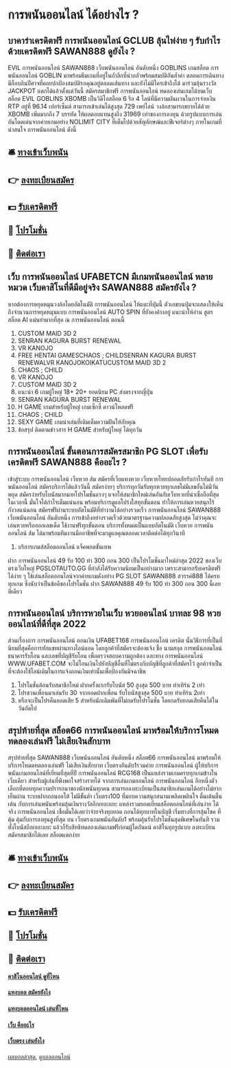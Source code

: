 # การพนันออนไลน์ ได้อย่างไร ?
## บาคาร่าเครดิตฟรี การพนันออนไลน์ GCLUB ลุ้นไพ่ง่าย ๆ รับกำไรด้วยเครดิตฟรี SAWAN888 ดูยังไง ?
EVIL การพนันออนไลน์ SAWAN888 เว็บพนันออนไลน์ อันดับหนึ่ง GOBLINS เกมสล็อต การพนันออนไลน์ GOBLIN มาพร้อมธีมเกมที่อยู่ในถ้ำลึกที่น่ากลัวพร้อมสมบัติอันล้ำค่า ตลอดการเดินทางมีก็อบลินปีศาจที่คอยปกป้องสมบัติรอคุณอยู่ตลอดเส้นทาง และยังไม่มีใครเข้าถึงได้ มาร่วมลุ้นรางวัล JACKPOT แตกได้แล้วตั้งแต่วันนี้ สมัครสมาชิกฟรี การพนันออนไลน์ ทดลองเล่นเกมได้บนเว็บ
สล็อต EVIL GOBLINS XBOMB เป็นวิดีโอสล็อต 6 รีล 4 ไลน์ที่มีความผันผวนในการจ่ายเงิน RTP อยู่ที่ 96.14 เปอร์เซ็นต์ สามารถเข้าเล่นได้สูงสุด 729 เพย์ไลน์ วงล้อสามารถขยายได้ด้วย XBOMB เพิ่มมากถึง 7 บรรทัด ให้ผลตอบแทนสูงถึง 31969 เท่าของการลงทุน ด้วยรูปแบบการเล่นอันโดดเด่นจากค่ายเกมอย่าง NOLIMIT CITY ที่เต็มไปด้วยสัญลักษณ์และฟีเจอร์ต่างๆ ภายในเกมที่น่าสนใจ การพนันออนไลน์ ดังนี้

## 🛎 [ทางเข้าเว็บพนัน](https://bit.ly/3SdLNi2)
## 👉 [ลงทะเบียนสมัคร](https://bit.ly/3SdLNi2)
## 💵 [รับเครดิตฟรี](https://bit.ly/3dyRKHj)
## 👑 [โปรโมชั่น](https://bit.ly/3dyRKHj)
## 📱 [ติดต่อเรา](https://bit.ly/3dyRKHj)

## เว็บ การพนันออนไลน์ UFABETCN มีเกมพนันออนไลน์ หลายหมวด เว็บคาสิโนที่ดีมีอยู่จริง SAWAN888 สมัครยังไง ?
หากต้องการหยุดหมุนวงล้อโดยอัตโนมัติ การพนันออนไลน์ ให้แตะที่ปุ่มนี้ ตัวเลขบนปุ่มจะแสดงให้เห็นถึงจำนวนการหยุดหมุนแบบ การพนันออนไลน์ AUTO SPIN ที่ยังคงค้างอยู่ แนะนำให้อ่าน สูตรสล็อต AI แม่นยำมากที่สุด ณ การพนันออนไลน์ ตอนนี้
1. CUSTOM MAID 3D 2
2. SENRAN KAGURA BURST RENEWAL
3. VR KANOJO
4. FREE HENTAI GAMESCHAOS ; CHILDSENRAN KAGURA BURST RENEWALVR KANOJOKOIKATUCUSTOM MAID 3D 2
5. CHAOS ; CHILD
6. VR KANOJO
7. CUSTOM MAID 3D 2
8. แนะนำ 6 เกมผู้ใหญ่ 18+ 20+ ยอดนิยม PC ส่งตรงจากญี่ปุ่น
9. SENRAN KAGURA BURST RENEWAL
10. H GAME เกมสำหรับผู้ใหญ่ เกมเซ็กซี่ ดาวน์โหลดฟรี
11. CHAOS ; CHILD
12. SEXY GAME เกมน่าเล่นที่เติมเต็มความฝันให้กับคุณ
13. ข้อสรุป ติดตามข่าวสาร H GAME สำหรับผู้ใหญ่ ได้ทุกวัน

## การพนันออนไลน์ ขั้นตอนการสมัครสมาชิก PG SLOT เพื่อรับเครดิตฟรี SAWAN888 คืออะไร ?
เข้าสู่ระบบ การพนันออนไลน์ เว็บหวย ส้ม สมัครที่เว็บแทงหวย เว็บหวยไทยปลอดภัยรับกำไรทันที การพนันออนไลน์ สมัครบริการได้แล้ววันนี้ สมัครง่ายๆ บริการทุกวันรับทุกหวยทุกเลขไม่มีเลขอั้นไม่มีวันหยุด สมัครง่ายรับโบนัสมากมายโปรโมชั่นแรงๆ แจกให้สมาชิกใหม่เล่นกันกับเว็บหวยที่น่าเชื่อถือที่สุดในเวลานี้ มั่นใจได้กำไรเต็มแน่นอน พร้อมบริการดูแลโปร่งใสทุกขั้นตอน ทำให้การเล่นหวยสนุกไร้กังวลแน่นอน สมัครฟรีผ่านระบบอัตโนมัติที่ทำงานได้อย่างรวดเร็ว การพนันออนไลน์ SAWAN888 เว็บพนันออนไลน์ อันดับหนึ่ง การเข้าถึงอย่างรวดเร็วด้วยมาตรฐานความปลอดภัยสูงสุด ไม่ว่าคุณจะเล่นหวยหรือออกเลขเด็ด ใช้งานฟรีทุกขั้นตอน บริการทั้งหมดเป็นแบบอัตโนมัติ เว็บหวย การพนันออนไลน์ ส้ม ได้มาพร้อมทีมงานมืออาชีพที่จะมาดูแลคุณตลอดเวลาติดต่อได้ทุกวินาที
1. บริการเกมส์สล็อตออนไลน์ แจ็คพอตขั้นเทพ

ฝาก การพนันออนไลน์ 49 รับ 100 ทํา 300 ถอน 300 เป็นโปรโมชั่นมาใหม่ล่าสุด 2022 ของเว็บตรงเว็บใหญ่ PGSLOTAUTO.GG ที่กำลังได้รับความนิยมเป็นอย่างมาก เพราะสามารถรับเครดิตฟรีได้ง่าย ๆ ใช้เล่นสล็อตออนไลน์จากค่ายเกมดังอย่าง PG SLOT SAWAN888 สวรรค์888 ได้ครบทุกเกม ซึ่งนับว่าเป็นข้อดีของโปรโมชั่น ฝาก SAWAN888 49 รับ 100 ทํา 300 ถอน 300 นี้เลยทีเดียว

## การพนันออนไลน์ บริการหวยในเว็บ หวยออนไลน์ บาทละ 98 หวยออนไลน์ที่ดีที่สุด 2022
ส่วนเรื่องการ การพนันออนไลน์ ถอนเงิน UFABET168 การพนันออนไลน์ เครดิต นั้นวิธีการที่เป็นที่นิยมที่สุดคือการทักแชทผ่านทางไลน์แอด โดยลูกค้าที่สมัครจะต้องแจ้ง ชื่อ นามสกุล การพนันออนไลน์ ธนาคารรับโอน และเลขที่บัญชีรับโอน เพื่อตรวจสอบความถูกต้อง และทาง การพนันออนไลน์ WWW.UFABET.COM จะไม่โอนเงินไปยังบัญชีอื่นที่ไม่ตรงกับบัญชีที่ลูกค้าที่สมัครไว้ ลูกค้าจำเป็นที่จะต้องใช้ไลน์เดิมในการแจ้งถอนเงินเท่านั้นเพื่อป้องกันมิจฉาชีพ
1. โปรโมชั่นต้อนรับสมาชิกใหม่ ฝากครั้งแรกรับโบนัส 50 สูงสุด 500 บาท ทำเทิร์น 2 เท่า
2. โปรชวนเพื่อนมาเล่นรับ 30 จากยอดฝากเพื่อน รับโบนัสสูงสุด 500 บาท ทำเทิร์น 2เท่า
3. หรือจะเป็นโปรคืนยอดเสีย 5 สำหรับนักเดิมพันที่ไม่กดรับโปรโมชั่น โดยกดรับยอดเสียคืนได้ในวันถัดไป

## สรุปท้ายที่สุด สล็อต66 การพนันออนไลน์ มาพร้อมให้บริการโหมดทดลองเล่นฟรี ไม่เสียเงินสักบาท
สรุปท้ายที่สุด SAWAN888 เว็บพนันออนไลน์ อันดับหนึ่ง สล็อต66 การพนันออนไลน์ มาพร้อมให้บริการโหมดทดลองเล่นฟรี ไม่เสียเงินสักบาท เว็บตรงอันดับ1รวมค่าย การพนันออนไลน์ ผู้ให้บริการพนันเกมออนไลน์ที่เยี่ยมที่สุดที่ปี การพนันออนไลน์ RCG168 เป็นแหล่งรวมเกมครบทุกเกมข้างในเว็บเดียว สำหรับผู้เล่นที่พึงพอใจสร้างรายได้ จากการเล่นเกมออนไลน์ การพนันออนไลน์ อีกหนึ่งตัวเลือกที่ตอบทุกความปรารถนาของนักพนันทุกคน สามารถลงทะเบียนเป็นสมาชิกเล่นเกมได้อย่างไม่ยากเย็นผ่าน ระบบฝากถอนออโต้ ไม่มีขั้นต่ำ เว็บตรง100 ที่มอบความสนุกสนานเพลิดเพลินใจ ตื่นเต้นตื่นเต้น กับการเล่นพนันพร้อมลุ้นเงินรางวัลอีกเยอะแยะ แหล่งรวมยอดเยี่ยมสล็อตออนไลน์ที่เล่นง่าย ได้จริง การพนันออนไลน์ เชื่อมั่นได้เลยว่าจ่ายจริงทุกยอด ถอนได้ทุกบาทในบัญชี เริ่มทางที่การลุ้นโชค ที่คุ้ม คุ้มกับการลงทุนสูงที่สุด บน เว็บตรงเกมพนันอันดับ1 พร้อมลุ้นรับโปรโมชั่นสุดพิเศษในทันที รวมทั้งโบนัสอีกเยอะแยะ แล้วก็รับสิทธิทดลองเล่นเกมฟรีก่อนผู้ใดกันแน่ คาสิโนทุกรูปแบบ ลงทะเบียนสมัครสมาชิกได้เลย สล็อตแตกง่าย

## 🛎 [ทางเข้าเว็บพนัน](https://bit.ly/3SdLNi2)
## 👉 [ลงทะเบียนสมัคร](https://bit.ly/3SdLNi2)
## 💵 [รับเครดิตฟรี](https://bit.ly/3dyRKHj)
## 👑 [โปรโมชั่น](https://bit.ly/3dyRKHj)
## 📱 [ติดต่อเรา](https://bit.ly/3dyRKHj)

#### [คาสิโนออนไลน์ ดูที่ไหน](https://atom.io/themes/คาสิโนออนไลน์%20ดูที่ไหน)
#### [แทงบอล สมัครยังไง](https://atom.io/themes/แทงบอล%20สมัครยังไง)
#### [แทงบอลออนไลน์ เล่นที่ไหน](https://atom.io/themes/แทงบอลออนไลน์%20เล่นที่ไหน)
#### [เว็บ คืออะไร](https://atom.io/themes/เว็บ%20คืออะไร)
#### [เว็บตรง เล่นยังไง](https://atom.io/themes/เว็บตรง%20เล่นยังไง)

[ผลบอลล่าสุด](https://siamsport.tv "ผลบอลล่าสุด"), [ดูบอลออนไลน์](https://siamsport.tv/ดูบอลสด "ดูบอลออนไลน์")
